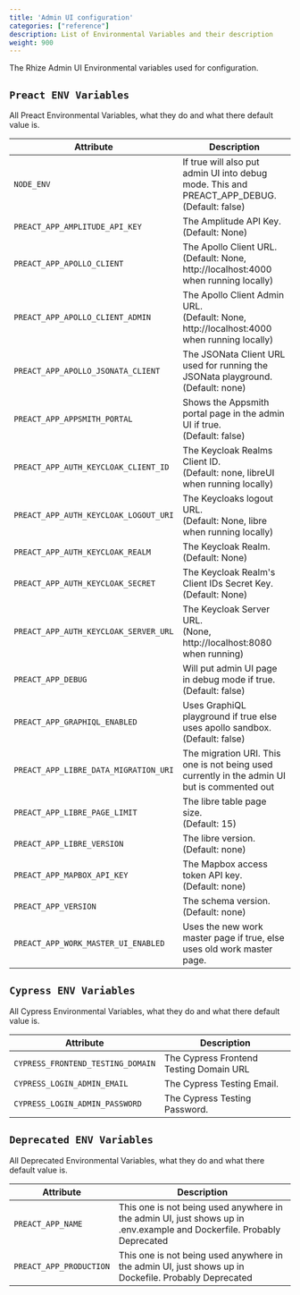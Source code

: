 ```yaml
---
title: 'Admin UI configuration'
categories: ["reference"]
description: List of Environmental Variables and their description
weight: 900
---
```


The Rhize Admin UI Environmental variables used for configuration.

## `Preact ENV Variables`

 All Preact Environmental Variables, what they do and what there default value is.

| Attribute | Description |
|---------------------|------------------------------------------------------------------------------------------------------------------------------------------------------------------------------------------------|
| `NODE_ENV`                                  | If true will also put admin UI into debug mode. This and PREACT_APP_DEBUG. <br />(Default: false) |
| `PREACT_APP_AMPLITUDE_API_KEY`              | The Amplitude API Key. <br />(Default: None)  |
| `PREACT_APP_APOLLO_CLIENT`                  | The Apollo Client URL. <br />(Default: None, http://localhost:4000 when running locally)  |
| `PREACT_APP_APOLLO_CLIENT_ADMIN`            | The Apollo Client Admin URL. <br />(Default: None, http://localhost:4000 when running locally)  |
| `PREACT_APP_APOLLO_JSONATA_CLIENT`          | The JSONata Client URL used for running the JSONata playground. <br />(Default: none)  |
| `PREACT_APP_APPSMITH_PORTAL`                | Shows the Appsmith portal page in the admin UI if true. <br />(Default: false)  |
| `PREACT_APP_AUTH_KEYCLOAK_CLIENT_ID`        | The Keycloak Realms Client ID. <br />(Default: none, libreUI when running locally)  |
| `PREACT_APP_AUTH_KEYCLOAK_LOGOUT_URI`       | The Keycloaks logout URL. <br />(Default: None, libre when running locally)  |
| `PREACT_APP_AUTH_KEYCLOAK_REALM`            | The Keycloak Realm. <br />(Default: None)  |
| `PREACT_APP_AUTH_KEYCLOAK_SECRET`           | The Keycloak Realm's Client IDs Secret Key. <br />(Default: None)  |
| `PREACT_APP_AUTH_KEYCLOAK_SERVER_URL`       | The Keycloak Server URL. <br />(None, http://localhost:8080 when running)  |
| `PREACT_APP_DEBUG`                          | Will put admin UI page in debug mode if true. <br />(Default: false)  |
| `PREACT_APP_GRAPHIQL_ENABLED`               | Uses GraphiQL playground if true else uses apollo sandbox. <br />(Default: false)  |
| `PREACT_APP_LIBRE_DATA_MIGRATION_URI`       | The migration URI. This one is not being used currently in the admin UI but is commented out  |
| `PREACT_APP_LIBRE_PAGE_LIMIT`               | The libre table page size. <br />(Default: 15)  |
| `PREACT_APP_LIBRE_VERSION`                  | The libre version. <br />(Default: none)  |
| `PREACT_APP_MAPBOX_API_KEY`                 | The Mapbox access token API key. <br />(Default: none)  |
| `PREACT_APP_VERSION`                        | The schema version. <br />(Default: none)  |
| `PREACT_APP_WORK_MASTER_UI_ENABLED`         | Uses the new work master page if true, else uses old work master page.  |

## `Cypress ENV Variables`

 All Cypress Environmental Variables, what they do and what there default value is.

| Attribute | Description |
|---------------------|------------------------------------------------------------------------------------------------------------------------------------------------------------------------------------------------|
| `CYPRESS_FRONTEND_TESTING_DOMAIN`    | The Cypress Frontend Testing Domain URL <br />            |
| `CYPRESS_LOGIN_ADMIN_EMAIL`          | The Cypress Testing Email. <br />                  |
| `CYPRESS_LOGIN_ADMIN_PASSWORD`       | The Cypress Testing Password. <br />              |

## `Deprecated ENV Variables`

 All Deprecated Environmental Variables, what they do and what there default value is.

| Attribute | Description |
|---------------------|------------------------------------------------------------------------------------------------------------------------------------------------------------------------------------------------|
| `PREACT_APP_NAME`                    | This one is not being used anywhere in the admin UI, just shows up in .env.example and Dockerfile.  Probably Deprecated                  |
| `PREACT_APP_PRODUCTION`              | This one is not being used anywhere in the admin UI, just shows up in Dockefile. Probably Deprecated                   |